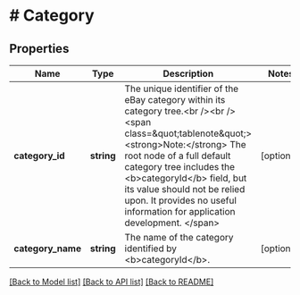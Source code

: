 # # Category

## Properties

Name | Type | Description | Notes
------------ | ------------- | ------------- | -------------
**category_id** | **string** | The unique identifier of the eBay category within its category tree.&lt;br /&gt;&lt;br /&gt;&lt;span class&#x3D;\&quot;tablenote\&quot;&gt; &lt;strong&gt;Note:&lt;/strong&gt; The root node of a full default category tree includes the &lt;b&gt;categoryId&lt;/b&gt; field, but its value should not be relied upon. It provides no useful information for application development. &lt;/span&gt; | [optional]
**category_name** | **string** | The name of the category identified by &lt;b&gt;categoryId&lt;/b&gt;. | [optional]

[[Back to Model list]](../../README.md#models) [[Back to API list]](../../README.md#endpoints) [[Back to README]](../../README.md)
